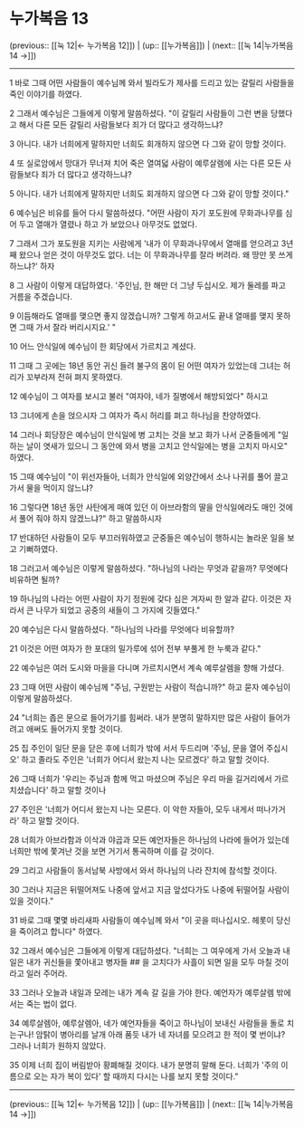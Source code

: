 # 누가복음 13

(previous:: [[눅 12|← 누가복음 12]]) | (up:: [[누가복음]]) | (next:: [[눅 14|누가복음 14 →]])

***




1 
바로 그때 어떤 사람들이 예수님께 와서 빌라도가 제사를 드리고 있는 갈릴리 사람들을 죽인 이야기를 하였다. 



2 
그래서 예수님은 그들에게 이렇게 말씀하셨다. "이 갈릴리 사람들이 그런 변을 당했다고 해서 다른 모든 갈릴리 사람들보다 죄가 더 많다고 생각하느냐? 



3 
아니다. 내가 너희에게 말하지만 너희도 회개하지 않으면 다 그와 같이 망할 것이다. 



4 
또 실로암에서 망대가 무너져 치어 죽은 열여덟 사람이 예루살렘에 사는 다른 모든 사람들보다 죄가 더 많다고 생각하느냐? 



5 
아니다. 내가 너희에게 말하지만 너희도 회개하지 않으면 다 그와 같이 망할 것이다." 



6 
예수님은 비유를 들어 다시 말씀하셨다. "어떤 사람이 자기 포도원에 무화과나무를 심어 두고 열매가 열렸나 하고 가 보았으나 아무것도 없었다. 



7 
그래서 그가 포도원을 지키는 사람에게 '내가 이 무화과나무에서 열매를 얻으려고 3년째 왔으나 얻은 것이 아무것도 없다. 너는 이 무화과나무를 잘라 버려라. 왜 땅만 못 쓰게 하느냐?' 하자 



8 
그 사람이 이렇게 대답하였다. '주인님, 한 해만 더 그냥 두십시오. 제가 둘레를 파고 거름을 주겠습니다. 



9 
이듬해라도 열매를 맺으면 좋지 않겠습니까? 그렇게 하고서도 끝내 열매를 맺지 못하면 그때 가서 잘라 버리시지요.' " 



10 
어느 안식일에 예수님이 한 회당에서 가르치고 계셨다. 



11 
그때 그 곳에는 18년 동안 귀신 들려 불구의 몸이 된 어떤 여자가 있었는데 그녀는 허리가 꼬부라져 전혀 펴지 못하였다. 



12 
예수님이 그 여자를 보시고 불러 "여자야, 네가 질병에서 해방되었다" 하시고 



13 
그녀에게 손을 얹으시자 그 여자가 즉시 허리를 펴고 하나님을 찬양하였다. 



14 
그러나 회당장은 예수님이 안식일에 병 고치는 것을 보고 화가 나서 군중들에게 "일하는 날이 엿새가 있으니 그 동안에 와서 병을 고치고 안식일에는 병을 고치지 마시오" 하였다. 



15 
그때 예수님이 "이 위선자들아, 너희가 안식일에 외양간에서 소나 나귀를 풀어 끌고 가서 물을 먹이지 않느냐? 



16 
그렇다면 18년 동안 사탄에게 매여 있던 이 아브라함의 딸을 안식일에라도 매인 것에서 풀어 줘야 하지 않겠느냐?" 하고 말씀하시자 



17 
반대하던 사람들이 모두 부끄러워하였고 군중들은 예수님이 행하시는 놀라운 일을 보고 기뻐하였다. 



18 
그러고서 예수님은 이렇게 말씀하셨다. "하나님의 나라는 무엇과 같을까? 무엇에다 비유하면 될까? 



19 
하나님의 나라는 어떤 사람이 자기 정원에 갖다 심은 겨자씨 한 알과 같다. 이것은 자라서 큰 나무가 되었고 공중의 새들이 그 가지에 깃들였다." 



20 
예수님은 다시 말씀하셨다. "하나님의 나라를 무엇에다 비유할까? 



21 
이것은 어떤 여자가 한 포대의 밀가루에 섞어 전부 부풀게 한 누룩과 같다." 



22 
예수님은 여러 도시와 마을을 다니며 가르치시면서 계속 예루살렘을 향해 가셨다. 



23 
그때 어떤 사람이 예수님께 "주님, 구원받는 사람이 적습니까?" 하고 묻자 예수님이 이렇게 말씀하셨다. 



24 
"너희는 좁은 문으로 들어가기를 힘써라. 내가 분명히 말하지만 많은 사람이 들어가려고 애써도 들어가지 못할 것이다. 



25 
집 주인이 일단 문을 닫은 후에 너희가 밖에 서서 두드리며 '주님, 문을 열어 주십시오' 하고 졸라도 주인은 '너희가 어디서 왔는지 나는 모르겠다' 하고 말할 것이다. 



26 
그때 너희가 '우리는 주님과 함께 먹고 마셨으며 주님은 우리 마을 길거리에서 가르치셨습니다' 하고 말할 것이나 



27 
주인은 '너희가 어디서 왔는지 나는 모른다. 이 악한 자들아, 모두 내게서 떠나가거라' 하고 말할 것이다. 



28 
너희가 아브라함과 이삭과 야곱과 모든 예언자들은 하나님의 나라에 들어가 있는데 너희만 밖에 쫓겨난 것을 보면 거기서 통곡하며 이를 갈 것이다. 



29 
그리고 사람들이 동서남북 사방에서 와서 하나님의 나라 잔치에 참석할 것이다. 



30 
그러나 지금은 뒤떨어져도 나중에 앞서고 지금 앞섰다가도 나중에 뒤떨어질 사람이 있을 것이다." 



31 
바로 그때 몇몇 바리새파 사람들이 예수님께 와서 "이 곳을 떠나십시오. 헤롯이 당신을 죽이려고 합니다" 하였다. 



32 
그래서 예수님은 그들에게 이렇게 대답하셨다. "너희는 그 여우에게 가서 오늘과 내일은 내가 귀신들을 쫓아내고 병자들 ## 을 고치다가 사흘이 되면 일을 모두 마칠 것이라고 일러 주어라. 



33 
그러나 오늘과 내일과 모레는 내가 계속 갈 길을 가야 한다. 예언자가 예루살렘 밖에서는 죽는 법이 없다. 



34 
예루살렘아, 예루살렘아, 네가 예언자들을 죽이고 하나님이 보내신 사람들을 돌로 치는구나! 암탉이 병아리를 날개 아래 품듯 내가 네 자녀를 모으려고 한 적이 몇 번이냐? 그러나 너희가 원하지 않았다. 



35 
이제 너희 집이 버림받아 황폐해질 것이다. 내가 분명히 말해 둔다. 너희가 '주의 이름으로 오는 자가 복이 있다' 할 때까지 다시는 나를 보지 못할 것이다."

***

(previous:: [[눅 12|← 누가복음 12]]) | (up:: [[누가복음]]) | (next:: [[눅 14|누가복음 14 →]])
